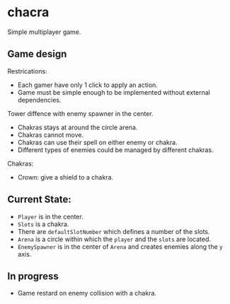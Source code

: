 # chacra

Simple multiplayer game.

## Game design

Restrications:
* Each gamer have only 1 click to apply an action.
* Game must be simple enough to be implemented without external dependencies.


Tower diffence with enemy spawner in the center.

* Chakras stays at around the circle arena.
* Chakras cannot move.
* Chakras can use their spell on either enemy or chakra.
* Different types of enemies could be managed by different chakras.

Chakras:
* Crown: give a shield to a chakra.

## Current State:

* `Player` is in the center.
* `Slots` is a chakra.
* There are `defaultSlotNumber` which defines a number of the slots.
* `Arena` is a circle within which the `player` and the `slots` are located.
* `EnemySpawner` is in the center of `Arena` and creates enemies along the `y` axis.

## In progress

* Game restard on enemy collision with a chakra.

